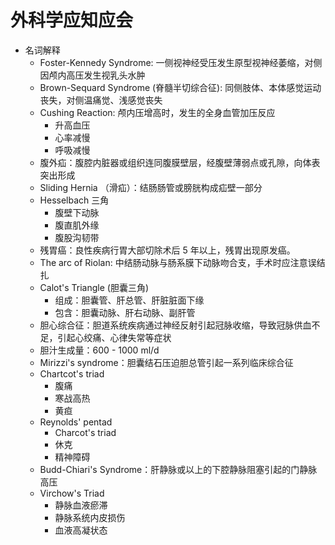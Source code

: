 # 外科学应知应会
- 名词解释
    - Foster-Kennedy Syndrome: 一侧视神经受压发生原型视神经萎缩，对侧因颅内高压发生视乳头水肿
    - Brown-Sequard Syndrome (脊髓半切综合征): 同侧肢体、本体感觉运动丧失，对侧温痛觉、浅感觉丧失
    - Cushing Reaction: 颅内压增高时，发生的全身血管加压反应
        - 升高血压
        - 心率减慢
        - 呼吸减慢
    - 腹外疝：腹腔内脏器或组织连同腹膜壁层，经腹壁薄弱点或孔隙，向体表突出形成
    - Sliding Hernia （滑疝）：结肠肠管或膀胱构成疝壁一部分
    - Hesselbach 三角
        - 腹壁下动脉
        - 腹直肌外缘
        - 腹股沟韧带
    - 残胃癌：良性疾病行胃大部切除术后 5 年以上，残胃出现原发癌。
    - The arc of Riolan: 中结肠动脉与肠系膜下动脉吻合支，手术时应注意误结扎
    - Calot's Triangle (胆囊三角)
        - 组成：胆囊管、肝总管、肝脏脏面下缘
        - 包含：胆囊动脉、肝右动脉、副肝管
    - 胆心综合征：胆道系统疾病通过神经反射引起冠脉收缩，导致冠脉供血不足，引起心绞痛、心律失常等症状
    - 胆汁生成量：600 - 1000 ml/d
    - Mirizzi's syndrome：胆囊结石压迫胆总管引起一系列临床综合征
    - Chartcot's triad
        - 腹痛
        - 寒战高热
        - 黄疸
    - Reynolds' pentad
        - Charcot's triad
        - 休克
        - 精神障碍
    - Budd-Chiari's Syndrome：肝静脉或以上的下腔静脉阻塞引起的门静脉高压
    - Virchow's Triad
        - 静脉血液瘀滞
        - 静脉系统内皮损伤
        - 血液高凝状态
